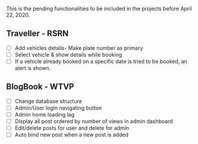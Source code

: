 This is the pending functionalities to be included in the projects before April 22, 2020.

## Traveller - RSRN
- [ ] Add vehicles details- Make plate number as primary
- [ ] Select vehicle & show details while booking
- [ ] If a vehicle already booked on a specific date is tried to be booked, an alert is shown.

## BlogBook - WTVP
- [ ] Change database structure
- [ ] Admin/User login navigating button
- [ ] Admin home loading lag
- [ ] Display all post ordered by number of views in admin dashboard
- [ ] Edit/delete posts for user and delete for admin
- [ ] Auto bind new post when a new post is added
